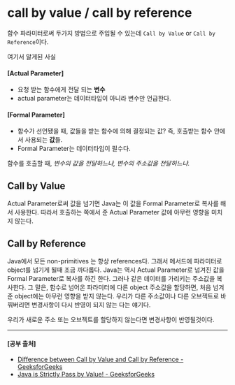 # call by value / call by reference
함수 파라미터로써 두가지 방법으로 주입될 수 있는데 `Call by Value` or `Call by Reference`이다.

여기서 알게된 사실
#### [Actual Parameter]
* 요청 받는 함수에게 전달 되는 **변수**
* actual parameter는 데이터타입이 아니라 변수만 언급한다.

#### [Formal Parameter]
* 함수가 선언됐을 때, 값들을 받는 함수에 의해 결정되는 값? 즉, 호출받는 함수 안에서 사용되는 **값**들.
* Formal Parameter는 데이터타입이 필수다.

함수를 호출할 때, _변수의 값을 전달하느냐, 변수의 주소값을 전달하느냐._

## Call by Value
Actual Parameter로써 값을 넘기면 Java는 이 값을 Formal Parameter로 복사를 해서 사용한다.
따라서 호출하는 쪽에서 준 Actual Parameter 값에 아무런 영향을 미치지 않는다.


## Call by Reference
Java에서 모든 non-primitives 는 항상 references다. 그래서 메서드에 파라미터로 object를 넘기게 될때 조금 까다롭다.
Java는 역시 Actual Parameter로 넘겨진 값을 Formal Parameter로 복사를 하긴 한다. 그러나 같은 데이터를 가리키는 주소값을 복사한다.
그 말은, 함수로 넘어온 파라미터에 다른 object 주소값을 할당하면, 처음 넘겨준 object에는 아무런 영향을 받지 않는다.
우리가 다른 주소값이나 다른 오브젝트로 바꿔버리면 변경사항이 다시 반영이 되지 않는 다는 얘기다.

우리가 새로운 주소 또는 오브젝트를 할당하지 않는다면 변경사항이 반영될것이다.


---
#### [공부 출처]
* [Difference between Call by Value and Call by Reference - GeeksforGeeks](https://www.geeksforgeeks.org/difference-between-call-by-value-and-call-by-reference/)
* [Java is Strictly Pass by Value! - GeeksforGeeks](https://www.geeksforgeeks.org/g-fact-31-java-is-strictly-pass-by-value/)
